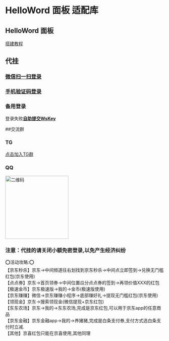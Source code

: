 # HelloWord 面板 适配库

## HelloWord 面板
<a href="https://supermanito.github.io/Helloworld/">搭建教程</a>

## 代挂
### <a href="http://43.139.83.72:2081">微信扫一扫登录</a>
### <a href="http://89.208.245.205:6789">手机验证码登录</a>
### 备用登录
登录失败<a href="http://43.139.83.72:8081/index.html#/login">**自助提交WsKey**</a>

##交流群
### TG
<a href="https://t.me/+hHXs_RBjJkYxOGNl">点击加入TG群</a>
### QQ
<img src="./utils/QQ.png" width="200" alt="二维码"/>


### 注意：代挂的请关闭小额免密登录,以免产生经济纠纷
⭕活动攻略:⭕<br/>
【京东秒杀】京东->中间频道往右划找到京东秒杀->中间点立即签到->兑换无门槛红包(京东使用)<br/>
【点点券】京东->首页领券->中间位置瓜分点点券的签到->再领价值XXX的红包<br/>
【极速金币】京东极速版->我的->金币(极速版使用)<br/>
【京东赚赚】微信->京东赚赚小程序->底部赚好礼->提现无门槛红包(京东使用)<br/>
【领现金】京东->搜索领现金(微信提现+京东红包)<br/>
【东东农场】京东->我的->东东农场,完成是京东红包,可以用于京东app的任意商品<br/>
【京东金融】京东金融app->我的->养猪猪,完成是白条支付券,支付方式选白条支付时立减.<br/>
【其他】京喜红包只能在京喜使用,其他同理<br/>

